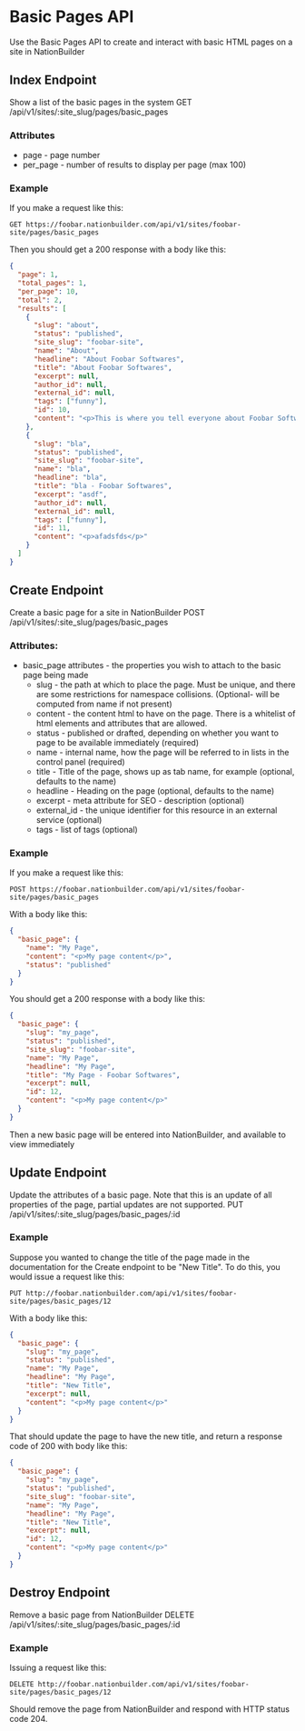 Basic Pages API
===============
Use the Basic Pages API to create and interact with basic HTML pages on a site in NationBuilder

Index Endpoint
--------------
Show a list of the basic pages in the system
GET /api/v1/sites/:site_slug/pages/basic_pages

### Attributes
* page - page number
* per_page - number of results to display per page (max 100)

### Example

If you make a request like this:

```
GET https://foobar.nationbuilder.com/api/v1/sites/foobar-site/pages/basic_pages
```

Then you should get a 200 response with a body like this:

```json
{
  "page": 1,
  "total_pages": 1,
  "per_page": 10,
  "total": 2,
  "results": [
    {
      "slug": "about",
      "status": "published",
      "site_slug": "foobar-site",
      "name": "About",
      "headline": "About Foobar Softwares",
      "title": "About Foobar Softwares",
      "excerpt": null,
      "author_id": null,
      "external_id": null,
      "tags": ["funny"],
      "id": 10,
      "content": "<p>This is where you tell everyone about Foobar Softwares.</p>"
    },
    {
      "slug": "bla",
      "status": "published",
      "site_slug": "foobar-site",
      "name": "bla",
      "headline": "bla",
      "title": "bla - Foobar Softwares",
      "excerpt": "asdf",
      "author_id": null,
      "external_id": null,
      "tags": ["funny"],
      "id": 11,
      "content": "<p>afadsfds</p>"
    }
  ]
}
```

Create Endpoint
---------------
Create a basic page for a site in NationBuilder
POST /api/v1/sites/:site_slug/pages/basic_pages

### Attributes:
* basic_page attributes - the properties you wish to attach to the basic page being made
    * slug - the path at which to place the page.  Must be unique, and there are some restrictions for namespace collisions. (Optional- will be computed from name if not present)
    * content - the content html to have on the page.  There is a whitelist of html elements and attributes that are allowed.
    * status - published or drafted, depending on whether you want to page to be available immediately (required)
    * name - internal name, how the page will be referred to in lists in the control panel (required)
    * title - Title of the page, shows up as tab name, for example (optional, defaults to the name)
    * headline - Heading on the page (optional, defaults to the name)
    * excerpt - meta attribute for SEO - description (optional)
    * external_id - the unique identifier for this resource in an external service (optional)
    * tags - list of tags (optional)

### Example

If you make a request like this:
```
POST https://foobar.nationbuilder.com/api/v1/sites/foobar-site/pages/basic_pages
```

With a body like this:

```json
{
  "basic_page": {
    "name": "My Page",
    "content": "<p>My page content</p>",
    "status": "published"
  }
}
```

You should get a 200 response with a body like this:
```json
{
  "basic_page": {
    "slug": "my_page",
    "status": "published",
    "site_slug": "foobar-site",
    "name": "My Page",
    "headline": "My Page",
    "title": "My Page - Foobar Softwares",
    "excerpt": null,
    "id": 12,
    "content": "<p>My page content</p>"
  }
}
```

Then a new basic page will be entered into NationBuilder, and available to view immediately

Update Endpoint
---------------

Update the attributes of a basic page.  Note that this is an update of all properties of the page, partial updates are not supported.
PUT /api/v1/sites/:site_slug/pages/basic_pages/:id

### Example

Suppose you wanted to change the title of the page made in the documentation for the Create endpoint to be "New Title".  To do this, you would issue a request like this:

```
PUT http://foobar.nationbuilder.com/api/v1/sites/foobar-site/pages/basic_pages/12
```

With a body like this:

```json
{
  "basic_page": {
    "slug": "my_page",
    "status": "published",
    "name": "My Page",
    "headline": "My Page",
    "title": "New Title",
    "excerpt": null,
    "content": "<p>My page content</p>"
  }
}
```

That should update the page to have the new title, and return a response code of 200 with body like this:

```json
{
  "basic_page": {
    "slug": "my_page",
    "status": "published",
    "site_slug": "foobar-site",
    "name": "My Page",
    "headline": "My Page",
    "title": "New Title",
    "excerpt": null,
    "id": 12,
    "content": "<p>My page content</p>"
  }
}
```


Destroy Endpoint
----------------

Remove a basic page from NationBuilder
DELETE /api/v1/sites/:site_slug/pages/basic_pages/:id

### Example

Issuing a request like this:

```
DELETE http://foobar.nationbuilder.com/api/v1/sites/foobar-site/pages/basic_pages/12
```

Should remove the page from NationBuilder and respond with HTTP status code 204.
